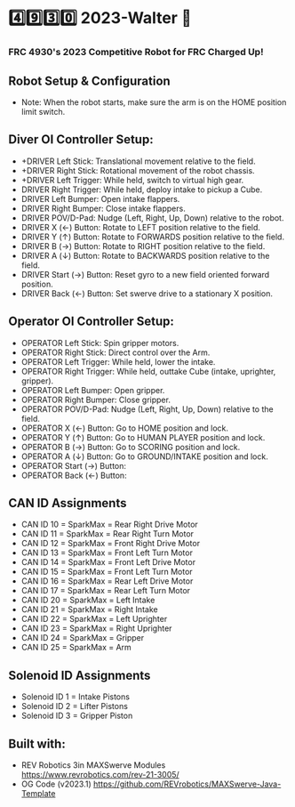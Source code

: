 # :four::nine::three::zero: 2023-Walter :robot:

### FRC 4930's 2023 Competitive Robot for FRC Charged Up!

## Robot Setup & Configuration
* Note: When the robot starts, make sure the arm is on the HOME position limit switch.

## Diver OI Controller Setup:
* +DRIVER Left Stick: Translational movement relative to the field.
* +DRIVER Right Stick: Rotational movement of the robot chassis.
* +DRIVER Left Trigger: While held, switch to virtual high gear.
* DRIVER Right Trigger: While held, deploy intake to pickup a Cube.
* DRIVER Left Bumper: Open intake flappers.
* DRIVER Right Bumper: Close intake flappers.
* DRIVER POV/D-Pad: Nudge (Left, Right, Up, Down) relative to the robot.
* DRIVER X (←) Button: Rotate to LEFT position relative to the field.
* DRIVER Y (↑) Button: Rotate to FORWARDS position relative to the field.
* DRIVER B (→) Button: Rotate to RIGHT position relative to the field.
* DRIVER A (↓) Button: Rotate to BACKWARDS position relative to the field.
* DRIVER Start (→) Button: Reset gyro to a new field oriented forward position.
* DRIVER Back (←) Button: Set swerve drive to a stationary X position.

## Operator OI Controller Setup:
* OPERATOR Left Stick: Spin gripper motors.
* OPERATOR Right Stick: Direct control over the Arm.
* OPERATOR Left Trigger: While held, lower the intake.
* OPERATOR Right Trigger: While held, outtake Cube (intake, uprighter, gripper).
* OPERATOR Left Bumper: Open gripper.
* OPERATOR Right Bumper: Close gripper.
* OPERATOR POV/D-Pad: Nudge (Left, Right, Up, Down) relative to the field.
* OPERATOR X (←) Button: Go to HOME position and lock.
* OPERATOR Y (↑) Button: Go to HUMAN PLAYER position and lock.
* OPERATOR B (→) Button: Go to SCORING position and lock.
* OPERATOR A (↓) Button: Go to GROUND/INTAKE position and lock.
* OPERATOR Start (→) Button:
* OPERATOR Back (←) Button:

## CAN ID Assignments
* CAN ID 10 = SparkMax = Rear Right Drive Motor
* CAN ID 11 = SparkMax = Rear Right Turn Motor
* CAN ID 12 = SparkMax = Front Right Drive Motor
* CAN ID 13 = SparkMax = Front Left Turn Motor
* CAN ID 14 = SparkMax = Front Left Drive Motor
* CAN ID 15 = SparkMax = Front Left Turn Motor
* CAN ID 16 = SparkMax = Rear Left Drive Motor
* CAN ID 17 = SparkMax = Rear Left Turn Motor
* CAN ID 20 = SparkMax = Left Intake
* CAN ID 21 = SparkMax = Right Intake
* CAN ID 22 = SparkMax = Left Uprighter
* CAN ID 23 = SparkMax = Right Uprighter
* CAN ID 24 = SparkMax = Gripper
* CAN ID 25 = SparkMax = Arm

## Solenoid ID Assignments
* Solenoid ID 1 = Intake Pistons
* Solenoid ID 2 = Lifter Pistons
* Solenoid ID 3 = Gripper Piston

## Built with:
* REV Robotics 3in MAXSwerve Modules https://www.revrobotics.com/rev-21-3005/
* OG Code (v2023.1) https://github.com/REVrobotics/MAXSwerve-Java-Template